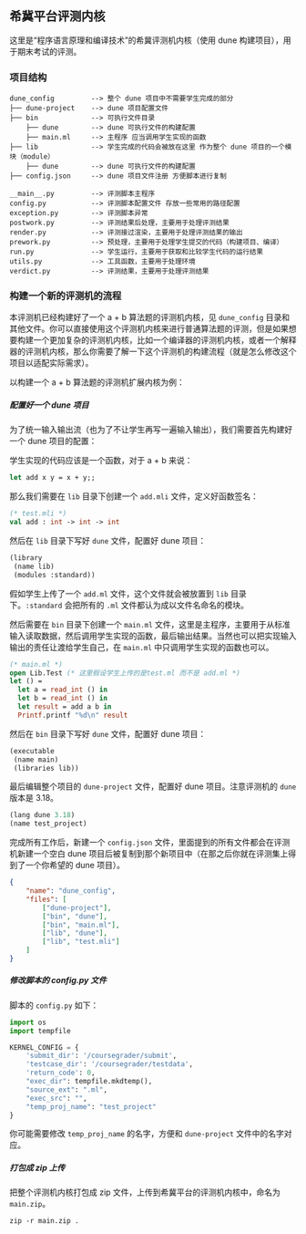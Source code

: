 ## 希冀平台评测内核

这里是“程序语言原理和编译技术”的希冀评测机内核（使用 dune 构建项目），用于期末考试的评测。

### 项目结构

```
dune_config         --> 整个 dune 项目中不需要学生完成的部分
├── dune-project    --> dune 项目配置文件
├── bin             --> 可执行文件目录
    ├── dune        --> dune 可执行文件的构建配置
    ├── main.ml     --> 主程序 应当调用学生实现的函数
├── lib             --> 学生完成的代码会被放在这里 作为整个 dune 项目的一个模块（module）
    ├── dune        --> dune 可执行文件的构建配置
├── config.json     --> dune 项目文件注册 方便脚本进行复制

__main__.py         --> 评测脚本主程序
config.py           --> 评测脚本配置文件 存放一些常用的路径配置
exception.py        --> 评测脚本异常
postwork.py         --> 评测结果后处理，主要用于处理评测结果
render.py           --> 评测接过渲染，主要用于处理评测结果的输出
prework.py          --> 预处理，主要用于处理学生提交的代码（构建项目、编译）
run.py              --> 学生运行，主要用于获取和比较学生代码的运行结果
utils.py            --> 工具函数，主要用于处理环境
verdict.py          --> 评测结果，主要用于处理评测结果
```

### 构建一个新的评测机的流程

本评测机已经构建好了一个 a + b 算法题的评测机内核，见 `dune_config` 目录和其他文件。你可以直接使用这个评测机内核来进行普通算法题的评测，但是如果想要构建一个更加复杂的评测机内核，比如一个编译器的评测机内核，或者一个解释器的评测机内核，那么你需要了解一下这个评测机的构建流程（就是怎么修改这个项目以适配实际需求）。

以构建一个 a + b 算法题的评测机扩展内核为例：

##### 配置好一个 dune 项目

为了统一输入输出流（也为了不让学生再写一遍输入输出），我们需要首先构建好一个 dune 项目的配置：

学生实现的代码应该是一个函数，对于 a + b 来说：

```ocaml
let add x y = x + y;;
```

那么我们需要在 `lib` 目录下创建一个 `add.mli` 文件，定义好函数签名：

```ocaml
(* test.mli *)
val add : int -> int -> int
```

然后在 `lib` 目录下写好 `dune` 文件，配置好 dune 项目：

```lisp
(library
 (name lib)
 (modules :standard))
```

假如学生上传了一个 `add.ml` 文件，这个文件就会被放置到 `lib` 目录下。`:standard` 会把所有的 `.ml` 文件都认为成以文件名命名的模块。

然后需要在 `bin` 目录下创建一个 `main.ml` 文件，这里是主程序，主要用于从标准输入读取数据，然后调用学生实现的函数，最后输出结果。当然也可以把实现输入输出的责任让渡给学生自己，在 `main.ml` 中只调用学生实现的函数也可以。

```ocaml
(* main.ml *)
open Lib.Test (* 这里假设学生上传的是test.ml 而不是 add.ml *)
let () =
  let a = read_int () in
  let b = read_int () in
  let result = add a b in
  Printf.printf "%d\n" result
```

然后在 `bin` 目录下写好 `dune` 文件，配置好 dune 项目：

```lisp
(executable
 (name main)
 (libraries lib))
```

最后编辑整个项目的 `dune-project` 文件，配置好 dune 项目。注意评测机的 `dune` 版本是 3.18。

```lisp
(lang dune 3.18)
(name test_project)
```

完成所有工作后，新建一个 `config.json` 文件，里面提到的所有文件都会在评测机新建一个空白 dune 项目后被复制到那个新项目中（在那之后你就在评测集上得到了一个你希望的 dune 项目）。

```json
{
    "name": "dune_config",
    "files": [
        ["dune-project"],
        ["bin", "dune"],
        ["bin", "main.ml"],
        ["lib", "dune"],
        ["lib", "test.mli"]
    ]
}
```

##### 修改脚本的 config.py 文件

脚本的 `config.py` 如下：

```python
import os
import tempfile

KERNEL_CONFIG = {
    'submit_dir': '/coursegrader/submit',
    'testcase_dir': '/coursegrader/testdata',
    'return_code': 0,
    "exec_dir": tempfile.mkdtemp(),
    "source_ext": ".ml",
    "exec_src": "",
    "temp_proj_name": "test_project"
}
```

你可能需要修改 `temp_proj_name` 的名字，方便和 `dune-project` 文件中的名字对应。


##### 打包成 zip 上传

把整个评测机内核打包成 zip 文件，上传到希冀平台的评测机内核中，命名为 `main.zip`。

```
zip -r main.zip .
```